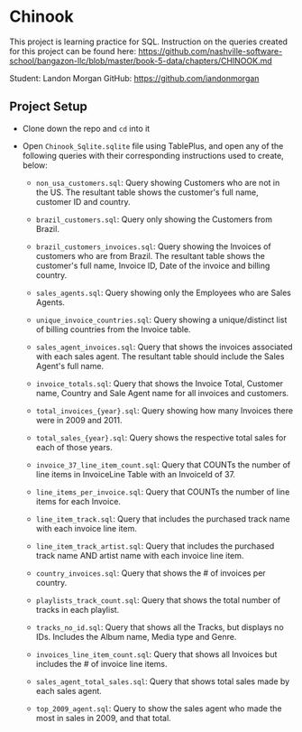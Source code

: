 # Chinook

This project is learning practice for SQL. Instruction on the queries created for this project can be found here: https://github.com/nashville-software-school/bangazon-llc/blob/master/book-5-data/chapters/CHINOOK.md

Student: Landon Morgan
GitHub: https://github.com/iandonmorgan

## Project Setup

* Clone down the repo and `cd` into it

* Open `Chinook_Sqlite.sqlite` file using TablePlus, and open any of the following queries with their corresponding instructions used to create, below:

    * `non_usa_customers.sql`: Query showing Customers who are not in the US. The resultant table shows the customer's full name, customer ID and country.

    * `brazil_customers.sql`: Query only showing the Customers from Brazil.

    * `brazil_customers_invoices.sql`: Query showing the Invoices of customers who are from Brazil. The resultant table shows the customer's full name, Invoice ID, Date of the invoice and billing country.

    * `sales_agents.sql`: Query showing only the Employees who are Sales Agents.

    * `unique_invoice_countries.sql`: Query showing a unique/distinct list of billing countries from the Invoice table.

    * `sales_agent_invoices.sql`: Query that shows the invoices associated with each sales agent. The resultant table should include the Sales Agent's full name.

    * `invoice_totals.sql`: Query that shows the Invoice Total, Customer name, Country and Sale Agent name for all invoices and customers.

    * `total_invoices_{year}.sql`: Query showing how many Invoices there were in 2009 and 2011.

    * `total_sales_{year}.sql`: Query shows the respective total sales for each of those years.

    * `invoice_37_line_item_count.sql`: Query that COUNTs the number of line items in InvoiceLine Table with an InvoiceId of 37.

    * `line_items_per_invoice.sql`: Query that COUNTs the number of line items for each Invoice.

    * `line_item_track.sql`: Query that includes the purchased track name with each invoice line item.

    * `line_item_track_artist.sql`: Query that includes the purchased track name AND artist name with each invoice line item.

    * `country_invoices.sql`: Query that shows the # of invoices per country.

    * `playlists_track_count.sql`: Query that shows the total number of tracks in each playlist.

    * `tracks_no_id.sql`: Query that shows all the Tracks, but displays no IDs. Includes the Album name, Media type and Genre.

    * `invoices_line_item_count.sql`: Query that shows all Invoices but includes the # of invoice line items.

    * `sales_agent_total_sales.sql`: Query that shows total sales made by each sales agent.

    * `top_2009_agent.sql`: Query to show the sales agent who made the most in sales in 2009, and that total.

    <!-- * `top_agent.sql`: Which sales agent made the most in sales over all?

    * `sales_agent_customer_count.sql`: Provide a query that shows the count of customers assigned to each sales agent.

    * `sales_per_country.sql`: Provide a query that shows the total sales per country.

    * `top_country.sql`: Which country's customers spent the most?

    * `top_2013_track.sql`: Provide a query that shows the most purchased track of 2013.

    * `top_5_tracks.sql`: Provide a query that shows the top 5 most purchased tracks over all.

    * `top_3_artists.sql`: Provide a query that shows the top 3 best selling artists.

    * `top_media_type.sql`: Provide a query that shows the most purchased Media Type. -->